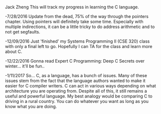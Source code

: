 Jack Zheng 
This will track my progress in learning the C language. 

-7/28/2016 Update from the dead, 75% of the way through the pointers chapter. Using pointers will definitely take some time. Especially with multiple indirections, it can be a little tricky to do address arithmetic and to not get segfaults. 

-12/09/2016 Just 'finished' my Systems Programming II (CSE 320) class with only a final left to go. Hopefully I can TA for the class and learn more about C.

-12/22/2016 Gonna read Expert C Programming: Deep C Secrets over winter... it'll be fun..

-1/11/2017 So... C, as a language, has a bunch of issues. Many of these issues stem from the fact that the language authors wanted to make it easier for C compiler writers. C can act in various ways depending on what architecture you are operating from. Despite all of this, it still remains a useful and powerful language. My best analogy would be comparing C to driving in a rural country. You can do whatever you want as long as you know what you are doing.
